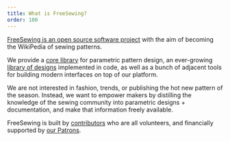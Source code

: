 ```yaml
---
title: What is FreeSewing?
order: 100
---
```


[FreeSewing is an open source software project](https://github.com/freesewing/)
with the aim of becoming the WikiPedia of sewing patterns.

We provide a [core library](https://www.npmjs.com/package/@freesewing/core) for 
parametric pattern design, an ever-growing [library of designs](/designs/) implemented in code,
as well as a bunch of adjacent tools for building modern interfaces on top of our platform.

We are not interested in fashion, trends, or publishing the hot new pattern of the season. 
Instead, we want to empower makers by distilling the knowledge of the sewing community 
into parametric designs + documentation, and make that information freely available. 

FreeSewing is built by [contributors](/community/who/contributors/) who are all volunteers, 
and financially supported by [our Patrons](/community/who/patrons/).


